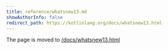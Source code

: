 ```yaml
---
title: reference/whatsnew13.md
showAuthorInfo: false
redirect_path: https://kotlinlang.org/docs/whatsnew13.html
---
```


The page is moved to [/docs/whatsnew13.html](/docs/whatsnew13.html)
